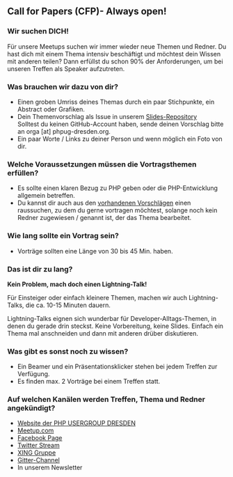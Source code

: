 ## Call for Papers (CFP)- Always open!

### Wir suchen DICH!

Für unsere Meetups suchen wir immer wieder neue Themen und Redner.
Du hast dich mit einem Thema intensiv beschäftigt und möchtest dein Wissen mit anderen teilen? Dann erfüllst du schon 90% der Anforderungen, um bei unseren Treffen als Speaker aufzutreten.

### Was brauchen wir dazu von dir?

* Einen groben Umriss deines Themas durch ein paar Stichpunkte, ein Abstract oder Grafiken.
* Dein Themenvorschlag als Issue in unserem [Slides-Repository](@github_url@/slides/issues)  
Solltest du keinen GitHub-Account haben, sende deinen Vorschlag bitte an orga [at] phpug-dresden.org.
* Ein paar Worte / Links zu deiner Person und wenn möglich ein Foto von dir.

### Welche Voraussetzungen müssen die Vortragsthemen erfüllen?

* Es sollte einen klaren Bezug zu PHP geben oder die PHP-Entwicklung allgemein betreffen.
* Du kannst dir auch aus den [vorhandenen Vorschlägen](@github_url@/slides/issues) einen raussuchen, 
zu dem du gerne vortragen möchtest, solange noch kein Redner zugewiesen / genannt ist, der das Thema bearbeitet.

### Wie lang sollte ein Vortrag sein?

* Vorträge sollten eine Länge von 30 bis 45 Min. haben.

### Das ist dir zu lang?

**Kein Problem, mach doch einen Lightning-Talk!**
 
Für Einsteiger oder einfach kleinere Themen, machen wir auch Lightning-Talks, die ca. 10-15 Minuten dauern.

Lightning-Talks eignen sich wunderbar für Developer-Alltags-Themen, in denen du gerade drin steckst. Keine Vorbereitung, keine Slides. 
Einfach ein Thema mal anschneiden und dann mit anderen drüber diskutieren. 

### Was gibt es sonst noch zu wissen?

* Ein Beamer und ein Präsentationsklicker stehen bei jedem Treffen zur Verfügung.
* Es finden max. 2 Vorträge bei einem Treffen statt.

### Auf welchen Kanälen werden Treffen, Thema und Redner angekündigt?

* [Website der PHP USERGROUP DRESDEN](@baseUrl@)
* [Meetup.com](@meetup_url@)
* [Facebook Page](@facebook_url@)
* [Twitter Stream](@twitter_url@)
* [XING Gruppe](@xing_url@)
* [Gitter-Channel](@gitter_url@)
* In unserem Newsletter
